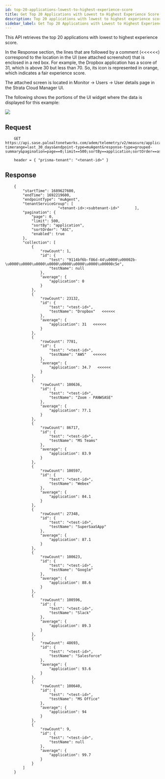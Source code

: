 ```yaml
---
id: top-20-applications-lowest-to-highest-experience-score
title: Get Top 20 Applications with Lowest to Highest Experience Score
description: Top 20 applications with lowest to highest experience score
sidebar_label: Get Top 20 Applications with Lowest to Highest Experience Score
---
```


This API retrieves the top 20 applications with lowest to highest experience score.  

In the Response section, the lines that are followed by a comment (\<\<\<\<\<\<) correspond to the location in the UI (see attached screenshot) that is enclosed in a red box. For example, the Dropbox application has a score of 31, which is above 30 but less than 70. So, its icon is represented in orange, which indicates a fair experience score.  

The attached screen is located in Monitor -> Users -> User details page in the Strata Cloud Manager UI.

The following shows the portions of the UI widget where the data is displayed for this example:

![](/sase/img/adem/DOCS-3758-top-20-apps-with-lowest-to-highest-experience-score.png)


## Request

```
    GET https://api.sase.paloaltonetworks.com/adem/telemetry/v2/measure/application/score?timerange=last_30_days&endpoint-type=muAgent&response-type=grouped-summary&pagination=page==0;limit==500;sortBy==application;sortOrder==asc&group=en.testName,en.test
     
    header = { "prisma-tenant": "<tenant-id>" }
```

## Response

```
    {
        "startTime": 1689627600,
        "endTime": 1692219600,
        "endpointType": "muAgent",
        "tenantServiceGroup": [
                        "<tenant-id>:<subtenant-id>"       ],
        "pagination": {
            "page": 0,
            "limit": 500,
            "sortBy": "application",
            "sortOrder": "ASC",
            "enabled": true
        },
        "collection": [
            {
                "rowCount": 1,
                "id": {
                    "test": "9114bf6b-f86d-44\u0000\u00002b-\u0000\u0000\u0000\u0000\u0000\u0000\u0000\u00000c5e",
                    "testName": null
                },
                "average": {
                    "application": 0
                }
            },
            {
                "rowCount": 23132,
                "id": {
                    "test": "<test-id>",
                    "testName": "Dropbox"   <<<<<<
                },
                "average": {
                    "application": 31   <<<<<<
                }
            },
            {
                "rowCount": 7781,
                "id": {
                    "test": "<test-id>",
                    "testName": "AWS"   <<<<<<
                },
                "average": {
                    "application": 34.7   <<<<<<
                }
            },
            {
                "rowCount": 100636,
                "id": {
                    "test": "<test-id>",
                    "testName": "Zoom - PANWSASE"
                },
                "average": {
                    "application": 77.1
                }
            },
            {
                "rowCount": 86717,
                "id": {
                    "test": "<test-id>",
                    "testName": "MS Teams"
                },
                "average": {
                    "application": 83.9
                }
            },
            {
                "rowCount": 100597,
                "id": {
                    "test": "<test-id>",
                    "testName": "Webex"
                },
                "average": {
                    "application": 84.1
                }
            },
            {
                "rowCount": 27348,
                "id": {
                    "test": "<test-id>",
                    "testName": "SuperSaaSApp"
                },
                "average": {
                    "application": 87.1
                }
            },
            {
                "rowCount": 100623,
                "id": {
                    "test": "<test-id>",
                    "testName": "Google"
                },
                "average": {
                    "application": 88.6
                }
            },
            {
                "rowCount": 100596,
                "id": {
                    "test": "<test-id>",
                    "testName": "Slack"
                },
                "average": {
                    "application": 89.3
                }
            },
            {
                "rowCount": 48693,
                "id": {
                    "test": "<test-id>",
                    "testName": "Salesforce"
                },
                "average": {
                    "application": 93.6
                }
            },
            {
                "rowCount": 100640,
                "id": {
                    "test": "<test-id>",
                    "testName": "MS Office"
                },
                "average": {
                    "application": 94
                }
            },
            {
                "rowCount": 9,
                "id": {
                    "test": "<test-id>",
                    "testName": null
                },
                "average": {
                    "application": 99.7
                }
            }
        ]
    }
```
